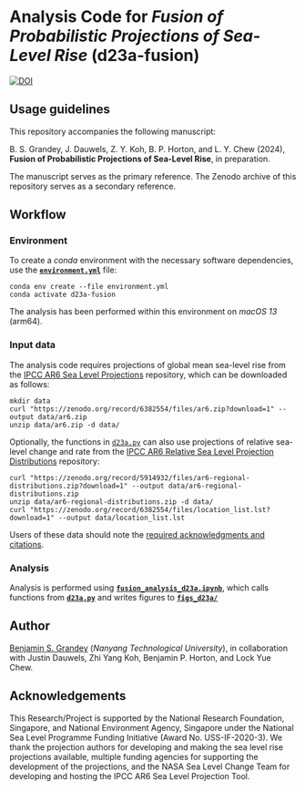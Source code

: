 # Analysis Code for _Fusion of Probabilistic Projections of Sea-Level Rise_ (d23a-fusion)

[![DOI](https://zenodo.org/badge/630738591.svg)](https://zenodo.org/badge/latestdoi/630738591)

## Usage guidelines
This repository accompanies the following manuscript:

B. S. Grandey, J. Dauwels, Z. Y. Koh, B. P. Horton, and L. Y. Chew (2024),  **Fusion of Probabilistic Projections of Sea-Level Rise**, in preparation.

The manuscript serves as the primary reference.
The Zenodo archive of this repository serves as a secondary reference.

## Workflow

### Environment
To create a _conda_ environment with the necessary software dependencies, use the [**`environment.yml`**](environment.yml) file:

```
conda env create --file environment.yml
conda activate d23a-fusion
```

The analysis has been performed within this environment on _macOS 13_ (arm64).

### Input data
The analysis code requires projections of global mean sea-level rise from the [IPCC AR6 Sea Level Projections](https://doi.org/10.5281/zenodo.6382554) repository, which can be downloaded as follows:

```
mkdir data
curl "https://zenodo.org/record/6382554/files/ar6.zip?download=1" --output data/ar6.zip
unzip data/ar6.zip -d data/
```

Optionally, the functions in [`d23a.py`](d23a.py) can also use projections of relative sea-level change and rate from the [IPCC AR6 Relative Sea Level Projection Distributions](https://doi.org/10.5281/zenodo.5914932) repository:

```
curl "https://zenodo.org/record/5914932/files/ar6-regional-distributions.zip?download=1" --output data/ar6-regional-distributions.zip
unzip data/ar6-regional-distributions.zip -d data/
curl "https://zenodo.org/record/6382554/files/location_list.lst?download=1" --output data/location_list.lst
```

Users of these data should note the [required acknowledgments and citations](https://doi.org/10.5281/zenodo.6382554).

### Analysis
Analysis is performed using [**`fusion_analysis_d23a.ipynb`**](fusion_analysis_d23a.ipynb), which calls functions from [**`d23a.py`**](d23a.py) and writes figures to [**`figs_d23a/`**](figs_d23a)

## Author
[Benjamin S. Grandey](https://grandey.github.io) (_Nanyang Technological University_), in collaboration with Justin Dauwels, Zhi Yang Koh, Benjamin P. Horton, and Lock Yue Chew.

## Acknowledgements
This Research/Project is supported by the National Research Foundation, Singapore, and National Environment Agency, Singapore under the National Sea Level Programme Funding Initiative (Award No. USS-IF-2020-3).
We thank the projection authors for developing and making the sea level rise projections available, multiple funding agencies for supporting the development of the projections, and the NASA Sea Level Change Team for developing and hosting the IPCC AR6 Sea Level Projection Tool.
